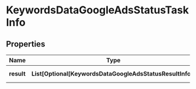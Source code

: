# KeywordsDataGoogleAdsStatusTaskInfo


## Properties

| Name | Type | Description | Notes |
|------------ | ------------- | ------------- | -------------|
**result** | **List[Optional[KeywordsDataGoogleAdsStatusResultInfo]]** | array of results |[optional]|